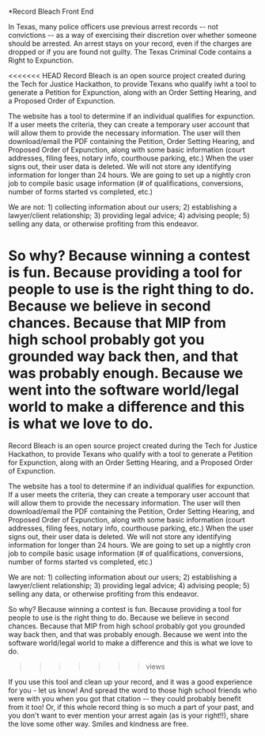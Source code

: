 *Record Bleach Front End

In Texas, many police officers use previous arrest records -- not convictions -- as a way of exercising their discretion over whether someone should be arrested. An arrest stays on your record, even if the charges are dropped or if you are found not guilty. The Texas Criminal Code contains a Right to Expunction.

<<<<<<< HEAD
Record Bleach is an open source project created during the Tech for Justice Hackathon, to provide Texans who qualify iwht a tool to generate a Petition for Expunction, along with an Order Setting Hearing, and a Proposed Order of Expunction.

The website has a tool to determine if an individual qualifies for expunction. If a user meets the criteria, they can create a temporary user account that will allow them to provide the necessary information. The user will then download/email the PDF containing the Petition, Order Setting Hearing, and Proposed Order of Expunction, along with some basic information (court addresses, filing fees, notary info, courthouse parking, etc.)  When the user signs out, their user data is deleted. We will not store any identifying information for longer than 24 hours. We are going to set up a nightly cron job to compile basic usage information (# of qualifications, conversions, number of forms started vs completed, etc.)

We are not: 1) collecting information about our users; 2) establishing a lawyer/client relationship; 3) providing legal advice; 4) advising people; 5) selling any data, or otherwise profiting from this endeavor.

So why? Because winning a contest is fun. Because providing a tool for people to use is the right thing to do. Because we believe in second chances. Because that MIP from high school probably got you grounded way back then, and that was probably enough. Because we went into the software world/legal world to make a difference and this is what we love to do.
=======
Record Bleach is an open source project created during the Tech for Justice Hackathon, to provide Texans who qualify with a tool to generate a Petition for Expunction, along with an Order Setting Hearing, and a Proposed Order of Expunction.

The website has a tool to determine if an individual qualifies for expunction. If a user meets the criteria, they can create a temporary user account that will allow them to provide the necessary information. The user will then download/email the PDF containing the Petition, Order Setting Hearing, and Proposed Order of Expunction, along with some basic information (court addresses, filing fees, notary info, courthouse parking, etc.)  When the user signs out, their user data is deleted. We will not store any identifying information for longer than 24 hours. We are going to set up a nightly cron job to compile basic usage information (# of qualifications, conversions, number of forms started vs completed, etc.)

We are not: 1) collecting information about our users; 2) establishing a lawyer/client relationship; 3) providing legal advice; 4) advising people; 5) selling any data, or otherwise profiting from this endeavor.

So why? Because winning a contest is fun. Because providing a tool for people to use is the right thing to do. Because we believe in second chances. Because that MIP from high school probably got you grounded way back then, and that was probably enough. Because we went into the software world/legal world to make a difference and this is what we love to do.
>>>>>>> views

If you use this tool and clean up your record, and it was a good experience for you - let us know! And spread the word to those high school friends who were with you when you got that citation -- they could probably benefit from it too! Or, if this whole record thing is so much a part of your past, and you don't want to ever mention your arrest again (as is your right!!), share the love some other way. Smiles and kindness are free.
